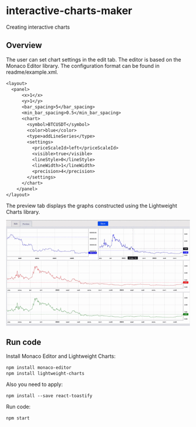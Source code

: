 # interactive-charts-maker
Creating interactive charts

## Overview
The user can set chart settings in the edit tab. The editor is based on the Monaco Editor library. The configuration format can be found in readme/example.xml.

```
<layout> 
  <panel>
      <x>1</x>
      <y>1</y>
      <bar_spacing>5</bar_spacing>
      <min_bar_spacing>0.5</min_bar_spacing>
      <chart>
        <symbol>BTCUSDT</symbol>
        <color>blue</color>
        <type>addLineSeries</type>
        <settings>
          <priceScaleId>left</priceScaleId>
          <visible>true</visible>
          <lineStyle>0</lineStyle>
          <lineWidth>1</lineWidth>
          <precision>4</precision>
        </settings>
      </chart>
    </panel>
</layout>
```

The preview tab displays the graphs constructed using the Lightweight Charts library.

![](/readme/example.gif)

## Run code
Install Monaco Editor and Lightweight Charts:
```
npm install monaco-editor
npm install lightweight-charts
```

Also you need to apply: 
```
npm install --save react-toastify
```

Run code:
```
npm start
```
